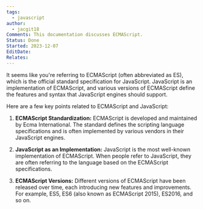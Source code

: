 ```yaml
---
tags:
  - javascript
author:
  - jacgit18
Comments: This documentation discusses ECMAScript.
Status: Done
Started: 2023-12-07
EditDate: 
Relates:
---
```

It seems like you're referring to ECMAScript (often abbreviated as ES), which is the official standard specification for JavaScript. JavaScript is an implementation of ECMAScript, and various versions of ECMAScript define the features and syntax that JavaScript engines should support.  
  
Here are a few key points related to ECMAScript and JavaScript:  
  
1. **ECMAScript Standardization:** ECMAScript is developed and maintained by Ecma International. The standard defines the scripting language specifications and is often implemented by various vendors in their JavaScript engines.  
  
2. **JavaScript as an Implementation:** JavaScript is the most well-known implementation of ECMAScript. When people refer to JavaScript, they are often referring to the language based on the ECMAScript specifications.  
  
3. **ECMAScript Versions:** Different versions of ECMAScript have been released over time, each introducing new features and improvements. For example, ES5, ES6 (also known as ECMAScript 2015), ES2016, and so on.

